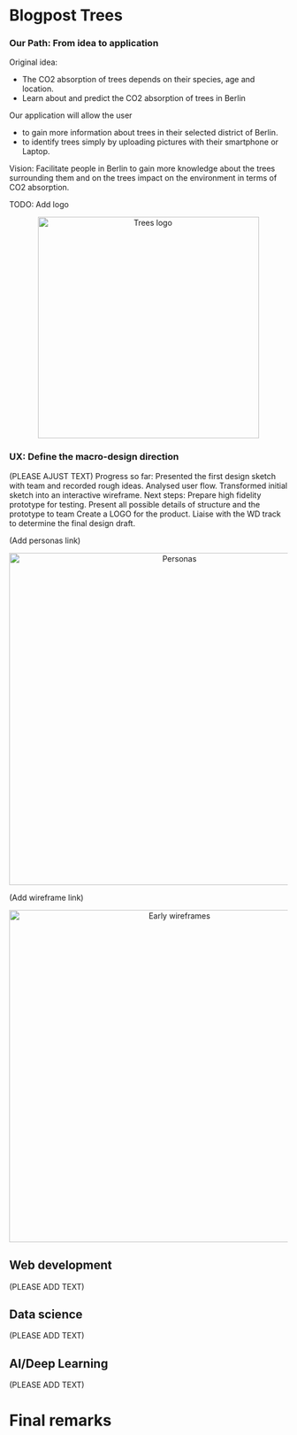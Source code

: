 # Blogpost Trees


### Our Path: From idea to application

Original idea: 
- The CO2 absorption of trees depends on their species, age and location.
- Learn about and predict the CO2 absorption of trees in Berlin

Our application will allow the user
- to gain more information about trees in their selected district of Berlin.
- to identify trees simply by uploading pictures with their smartphone or Laptop.

Vision: Facilitate people in Berlin to gain more knowledge about the trees surrounding them and on the trees impact on the environment in terms of CO2 absorption.

TODO: Add logo
<p align="center">
    <img alt="Trees logo" src="" width="400" />
</p>

### UX: Define the macro-design direction
(PLEASE AJUST TEXT)
Progress so far:
Presented the first design sketch with team and recorded rough ideas.
Analysed user flow.
Transformed initial sketch into an interactive wireframe.
Next steps:
Prepare high fidelity prototype for testing.
Present all possible details of structure and the prototype to team
Create a LOGO for the product.
Liaise with the WD track to determine the final design draft.


(Add personas link)
<p align="center">
    <img alt="Personas" src="g" width="600" />
</p>

(Add wireframe link)
<p align="center">
    <img alt="Early wireframes" src="" width="600" />
</p>


## Web development

(PLEASE ADD TEXT)

##  Data science

(PLEASE ADD TEXT)

##  AI/Deep Learning
(PLEASE ADD TEXT)

# Final remarks

